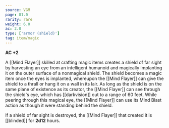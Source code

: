 ```yaml
---
source: VGM
page: 81.0
rarity: rare
weight: 6.0
ac: 2.0
type: ['armor (shield)']
tag: item/magic
---
```


**AC +2**

A [[Mind Flayer]] skilled at crafting magic items creates a shield of far sight by harvesting an eye from an intelligent humanoid and magically implanting it on the outer surface of a nonmagical shield. The shield becomes a magic item once the eyes is implanted, whereupon the [[Mind Flayer]] can give the shield to a thrall or hang it on a wall in its lair. As long as the shield is on the same plane of existence as its creator, the [[Mind Flayer]] can see through the shield's eye, which has [[darkvision]] out to a range of 60 feet. While peering through this magical eye, the [[Mind Flayer]] can use its Mind Blast action as though it were standing behind the shield.

If a shield of far sight is destroyed, the [[Mind Flayer]] that created it is [[blinded]] for **2d12** hours.


